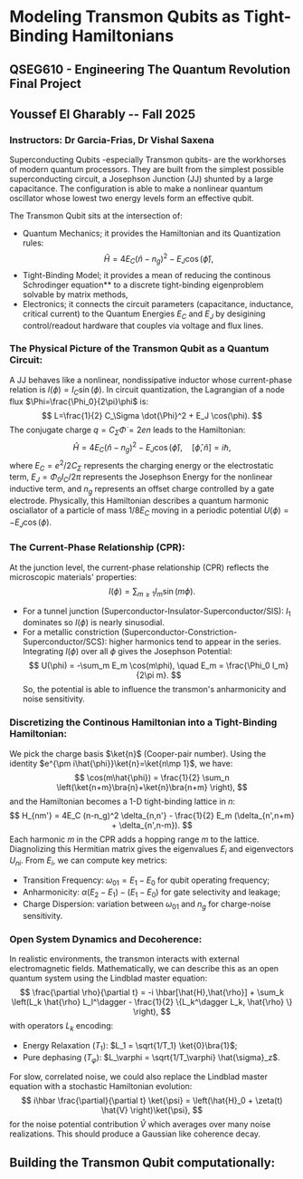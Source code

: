 # **Modeling Transmon Qubits as Tight-Binding Hamiltonians**
## QSEG610 - Engineering The Quantum Revolution Final Project
## Youssef El Gharably -- Fall 2025
### Instructors: Dr Garcia-Frias, Dr Vishal Saxena

Superconducting Qubits -especially Transmon qubits- are the workhorses of modern quantum processors. They are built from the simplest possible superconducting circuit, a Josephson Junction (JJ) shunted by a large capacitance. The configuration is able to make a nonlinear quantum oscillator whose lowest two energy levels form an effective qubit. 

The Transmon Qubit sits at the intersection of:
- Quantum Mechanics; it provides the Hamiltonian and its Quantization rules:
$$
    \hat{H} = 4E_C (\hat{n}-n_g)^2 - E_J \cos(\hat{\phi}),
$$
- Tight-Binding Model; it provides a mean of reducing the continous Schrodinger equation** to a discrete tight-binding eigenproblem solvable by matrix methods,
- Electronics; it connects the circuit parameters (capacitance, inductance, critical current) to the Quantum Energies $E_C$ and $E_J$ by desigining control/readout hardware that couples via voltage and flux lines.

### The Physical Picture of the Transmon Qubit as a Quantum Circuit:
A JJ behaves like a nonlinear, nondissipative inductor whose current-phase relation is $I(\phi) = I_C \sin(\phi)$. In circuit quantization, the Lagrangian of a node flux $\Phi=\frac{\Phi_0}{2\pi}\phi$ is:
$$
    L=\frac{1}{2} C_\Sigma \dot{\Phi}^2 + E_J \cos(\phi).
$$
The conjugate charge $q=C_\Sigma \dot{\Phi}=2en$ leads to the Hamiltonian:
$$
    \hat{H}= 4E_C (\hat{n}-n_g)^2 - E_J \cos(\hat{\phi}), \quad [\hat{\phi},\hat{n}]=i\hbar,
$$
where $E_C=e^2/2C_\Sigma$ represents the charging energy or the electrostatic term, $E_J=\Phi_0 I_C/2\pi$ represents the Josephson Energy for the nonlinear inductive term, and $n_g$ represents an offset charge controlled by a gate electrode. Physically, this Hamiltonian describes a quantum harmonic osciallator of a particle of mass $1/8E_C$ moving in a periodic potential $U(\phi)=-E_J\cos(\phi)$.

### The Current-Phase Relationship (CPR):
At the junction level, the current-phase relationship (CPR) reflects the microscopic materials' properties:
$$
    I(\phi) = \sum_{m\geq 1} I_m \sin(m\phi).
$$
- For a tunnel junction (Superconductor-Insulator-Superconductor/SIS): $I_1$ dominates so $I(\phi)$ is nearly sinusodial.
- For a metallic constriction (Superconductor-Constriction-Superconductor/SCS): higher harmonics tend to appear in the series. 
Integrating $I(\phi)$ over all $\phi$ gives the Josephson Potential:
$$
    U(\phi) = -\sum_m E_m \cos(m\phi), \quad E_m = \frac{\Phi_0 I_m}{2\pi m}.
$$
So, the potential is able to influence the transmon's anharmonicity and noise sensitivity.

### Discretizing the Continous Hamiltonian into a Tight-Binding Hamiltonian:
We pick the charge basis $\ket{n}$ (Cooper-pair number). Using the identity $e^{\pm i\hat{\phi}}\ket{n}=\ket{n\mp 1}$, we have:
$$
    \cos(m\hat{\phi}) = \frac{1}{2} \sum_n \left(\ket{n+m}\bra{n}+\ket{n}\bra{n+m} \right),
$$
and the Hamiltonian becomes a 1-D tight-binding lattice in $n$:
$$
    H_{nm'} = 4E_C (n-n_g)^2 \delta_{n,n'} - \frac{1}{2} E_m (\delta_{n',n+m} + \delta_{n',n-m}).
$$
Each harmonic $m$ in the CPR adds a hopping range $m$ to the lattice. Diagnolizing this Hermitian matrix gives the eigenvalues $E_i$ and eigenvectors $U_{ni}$. From $E_i$, we can compute key metrics:
- Transition Frequency: $\omega_{01}=E_1-E_0$ for qubit operating frequency;
- Anharmonicity: $\alpha(E_2 - E_1)-(E_1-E_0)$ for gate selectivity and leakage;
- Charge Dispersion: variation between $\omega_{01}$ and $n_g$ for charge-noise sensitivity.

### Open System Dynamics and Decoherence:
In realistic environments, the transmon interacts with external electromagnetic fields. Mathematically, we can describe this as an open quantum system using the Lindblad master equation:
$$
    \frac{\partial \rho}{\partial t} = -i \hbar[\hat{H},\hat{\rho}] + \sum_k \left(L_k \hat{\rho} L_l^\dagger - \frac{1}{2} \{L_k^\dagger L_k, \hat{\rho} \} \right),
$$
with operators $L_k$ encoding:
- Energy Relaxation $(T_1)$: $L_1 = \sqrt{1/T_1} \ket{0}\bra{1}$;
- Pure dephasing $(T_\varphi)$: $L_\varphi = \sqrt{1/T_\varphi} \hat{\sigma}_z$.

For slow, correlated noise, we could also replace the Lindblad master equation with a stochastic Hamiltonian evolution:
$$
    i\hbar \frac{\partial}{\partial t} \ket{\psi} = \left(\hat{H}_0 + \zeta(t) \hat{V} \right)\ket{\psi},
$$
for the noise potential contribution $\hat{V}$ which averages over many noise realizations. This should produce a Gaussian like coherence decay.

## **Building the Transmon Qubit computationally:**
